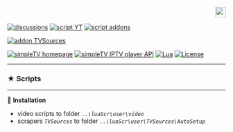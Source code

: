<p align="right">
 <a title="русский" href="../../"><img src="https://github.githubassets.com/images/icons/emoji/unicode/1f1f7-1f1fa.png" height="24" alt="русский" /> </a>
</p>

[![discussions][badge-discussions]][discussions]
[![script YT][badge-yt]][YT]
[![script addons][badge-addons]][addons]


[![addon TVSources][badge-tvsources]][TVSources]
<!---
[![addon PM][badge-pm]][PM]

[![simpleTV bugtracker][badge-simpletvbugtracker]][simpleTV bugtracker]--->

[![simpleTV homepage][badge-simpletvhomepage]][simpleTV homepage]
[![simpleTV IPTV player API][badge-simpletvapi]][simpleTV API]
[![Lua][badge-lua]][Lua]
[![License][badge-license]][License]

---

### ★ Scripts

---



📌 **Installation**
 - video scripts to folder _`..\luaScr\user\video`_
 - scrapers _`TVSources`_ to folder _`..\luaScr\user\TVSources\AutoSetup`_

<!---
📌 **В некоторых скриптах возможно указать**
 - прокси/зеркало
 - различные параметры

📌 **Авторизация**

- если скрипт поддерживает, установить в дополнении [Password Manager][PM] логин и пароль

---

⚠ **Внимание!**

###### - не совместимо со скриптами, "портало́м" от _**[west_side](http://iptv.gen12.net/bugtracker/view.php?id=1733)**_
###### - если установлен "_видео а́ддон_ [_**videotracks**_](http://iptv.gen12.net/bugtracker/view.php?id=1704 "удаляйте это поделее")", в его настройках внести в исключения адреса, которые открывают скрипты/плеер
###### - устаревшие, неактуальные, несовместимые скрипты будут вызывать конфликты

---

--->

[discussions]: https://github.com/Nexterr-origin/Nexterr-origin/discussions "discussions"
[YT]: ../../../simpleTV-YouTube "YouTube Script"
[addons]: ../../../simpleTV-Addons "Addons"
[simpleTV API]: http://iptv.gen12.net/dokuwiki/doku.php?id=mantis:simpletv:api "simpleTV API"
[Lua]: https://www.lua.org/manual/5.1 "Lua 5.1"
[License]: ../../blob/master/LICENSE "License GPL 3.0"
[TVSources]: https://www.mediafire.com/folder/y4aqacseb5zee/TVSources3 "Addon TVSources by BM"
[PM]: http://iptv.gen12.net/bugtracker/view.php?id=1485 "Addon Password Manager"
[simpleTV homepage]: http://iptv.gen12.net "simpleTV homepage"

<!---[simpleTV bugtracker]: http://iptv.gen12.net/bugtracker "simpleTV bugtracker" --->


[badge-discussions]: https://img.shields.io/badge/💬-Discussions-%232b2b2b?style=flat-squar&labelColor=%232c68a8 "Discussions"
[badge-yt]: https://img.shields.io/badge/YouTube%20Script-%232b2b2b?style=flat-square&labelColor=%232c68a8 "YouTube Script"
[badge-simpletvapi]: https://img.shields.io/badge/simpleTV-Lua%20API-%232b2b2b?style=flat-squar&labelColor=%23303f50 "simpleTV Lua API"
[badge-lua]: https://img.shields.io/badge/Lua-5.1-%232b2b2b?style=flat-square&labelColor=%23303f50 "Lua 5.1"
[badge-license]: https://img.shields.io/badge/License-GPL%203.0-%232b2b2b?style=flat-square&labelColor=%23303f50 "License GPL 3.0"
[badge-tvsources]: https://img.shields.io/badge/BM%20Addon-TVSources-%232b2b2b?style=flat-squar&labelColor=%23303f50 "Addon TVSources by BM"
[badge-pm]: https://img.shields.io/badge/Addon-Password%20Manager-%232b2b2b?style=flat-square&labelColor=%23303f50 "Addon Password Manager"
[badge-simpletvhomepage]: https://img.shields.io/badge/simpleTV-homepage-%232b2b2b?style=flat-square&labelColor=%23303f50 "simpleTV homepage"
[badge-simpletvbugtracker]: https://img.shields.io/badge/simpleTV-bugtracker-%232b2b2b?style=flat-square&labelColor=%23303f50 "simpleTV bugtracker"
[badge-addons]: https://img.shields.io/badge/Addons-%232b2b2b?style=flat-squar&labelColor=%232c68a8 "Addons"
